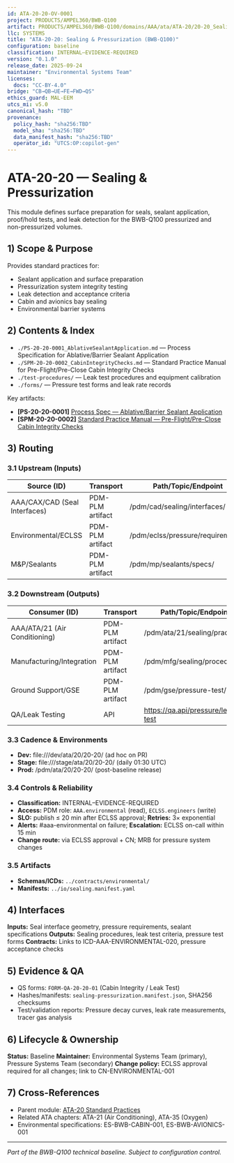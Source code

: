 ```yaml
---
id: ATA-20-20-OV-0001
project: PRODUCTS/AMPEL360/BWB-Q100
artifact: PRODUCTS/AMPEL360/BWB-Q100/domains/AAA/ata/ATA-20/20-20_Sealing_and_Pressurization/README.md
llc: SYSTEMS
title: "ATA-20-20: Sealing & Pressurization (BWB-Q100)"
configuration: baseline
classification: INTERNAL–EVIDENCE-REQUIRED
version: "0.1.0"
release_date: 2025-09-24
maintainer: "Environmental Systems Team"
licenses:
  docs: "CC-BY-4.0"
bridge: "CB→QB→UE→FE→FWD→QS"
ethics_guard: MAL-EEM
utcs_mi: v5.0
canonical_hash: "TBD"
provenance:
  policy_hash: "sha256:TBD"
  model_sha: "sha256:TBD"
  data_manifest_hash: "sha256:TBD"
  operator_id: "UTCS:OP:copilot-gen"
---
```


# ATA-20-20 — Sealing & Pressurization

This module defines surface preparation for seals, sealant application, proof/hold tests, and leak detection for the BWB-Q100 pressurized and non-pressurized volumes.

## 1) Scope & Purpose

Provides standard practices for:
- Sealant application and surface preparation
- Pressurization system integrity testing
- Leak detection and acceptance criteria
- Cabin and avionics bay sealing
- Environmental barrier systems

## 2) Contents & Index

- `./PS-20-20-0001_AblativeSealantApplication.md` — Process Specification for Ablative/Barrier Sealant Application
- `./SPM-20-20-0002_CabinIntegrityChecks.md` — Standard Practice Manual for Pre-Flight/Pre-Close Cabin Integrity Checks
- `./test-procedures/` — Leak test procedures and equipment calibration
- `./forms/` — Pressure test forms and leak rate records

Key artifacts:
- **[PS-20-20-0001]** [Process Spec — Ablative/Barrier Sealant Application](./PS-20-20-0001_AblativeSealantApplication.md)
- **[SPM-20-20-0002]** [Standard Practice Manual — Pre-Flight/Pre-Close Cabin Integrity Checks](./SPM-20-20-0002_CabinIntegrityChecks.md)

## 3) Routing

### 3.1 Upstream (Inputs)
| Source (ID) | Transport | Path/Topic/Endpoint | Format/Schema | Cadence/Trigger | Owner |
|---|---|---|---|---|---|
| AAA/CAX/CAD (Seal Interfaces) | PDM-PLM artifact | /pdm/cad/sealing/interfaces/ | CAD Models v2.0 | on-design-freeze | CAD Team |
| Environmental/ECLSS | PDM-PLM artifact | /pdm/eclss/pressure/requirements/ | Requirements v1.3 | on-requirements-update | ECLSS Team |
| M&P/Sealants | PDM-PLM artifact | /pdm/mp/sealants/specs/ | Material Data v1.1 | on-material-qualification | M&P Team |

### 3.2 Downstream (Outputs)
| Consumer (ID) | Transport | Path/Topic/Endpoint | Format/Schema | Contract/ICD | Owner |
|---|---|---|---|---|---|
| AAA/ATA/21 (Air Conditioning) | PDM-PLM artifact | /pdm/ata/21/sealing/practices/ | Procedures v1.0 | ICD-AAA-ATA-21-020 | ECLSS Team |
| Manufacturing/Integration | PDM-PLM artifact | /pdm/mfg/sealing/procedures/ | Work Instructions v1.0 | ICD-MFG-SEALING | MFG Team |
| Ground Support/GSE | PDM-PLM artifact | /pdm/gse/pressure-test/ | Test Procedures v1.0 | ICD-GSE-PRESSURE | GSE Team |
| QA/Leak Testing | API | https://qa.api/pressure/leak-test | JSON v1.0 | ICD-QA-PRESSURE | QA Team |

### 3.3 Cadence & Environments
- **Dev:** file:///dev/ata/20/20-20/ (ad hoc on PR)
- **Stage:** file:///stage/ata/20/20-20/ (daily 01:30 UTC)
- **Prod:** /pdm/ata/20/20-20/ (post-baseline release)

### 3.4 Controls & Reliability
- **Classification:** INTERNAL–EVIDENCE-REQUIRED
- **Access:** PDM role: `AAA.environmental` (read), `ECLSS.engineers` (write)
- **SLO:** publish ≤ 20 min after ECLSS approval; **Retries:** 3× exponential
- **Alerts:** #aaa-environmental on failure; **Escalation:** ECLSS on-call within 15 min
- **Change route:** via ECLSS approval + CN; MRB for pressure system changes

### 3.5 Artifacts
- **Schemas/ICDs:** `../contracts/environmental/`
- **Manifests:** `../io/sealing.manifest.yaml`

## 4) Interfaces

**Inputs:** Seal interface geometry, pressure requirements, sealant specifications
**Outputs:** Sealing procedures, leak test criteria, pressure test forms
**Contracts:** Links to ICD-AAA-ENVIRONMENTAL-020, pressure acceptance checks

## 5) Evidence & QA

- QS forms: `FORM-QA-20-20-01` (Cabin Integrity / Leak Test)
- Hashes/manifests: `sealing-pressurization.manifest.json`, SHA256 checksums
- Test/validation reports: Pressure decay curves, leak rate measurements, tracer gas analysis

## 6) Lifecycle & Ownership

**Status:** Baseline
**Maintainer:** Environmental Systems Team (primary), Pressure Systems Team (secondary)
**Change policy:** ECLSS approval required for all changes; link to CN-ENVIRONMENTAL-001

## 7) Cross-References

- Parent module: [ATA-20 Standard Practices](../README.md)
- Related ATA chapters: ATA-21 (Air Conditioning), ATA-35 (Oxygen)
- Environmental specifications: ES-BWB-CABIN-001, ES-BWB-AVIONICS-001

---
*Part of the BWB-Q100 technical baseline. Subject to configuration control.*